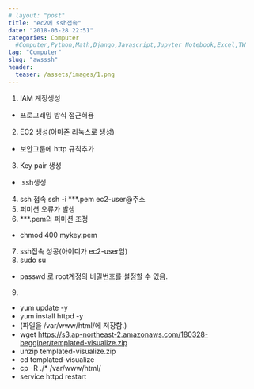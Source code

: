 ```yaml
---
# layout: "post"
title: "ec2에 ssh접속"
date: "2018-03-28 22:51"
categories: Computer
  #Computer,Python,Math,Django,Javascript,Jupyter Notebook,Excel,TW
tag: "Computer"
slug: "awsssh"
header:
  teaser: /assets/images/1.png
---
```


1. IAM 계정생성
- 프로그래밍 방식 접근허용
2. EC2 생성(아마존 리눅스로 생성)
- 보안그룹에 http 규칙추가
3. Key pair 생성
- .ssh생성
4. ssh 접속
ssh -i ***.pem ec2-user@주소
5. 퍼미션 오류가 발생
6. ***.pem의 퍼미션 조정
- chmod 400 mykey.pem
7. ssh접속 성공(아이디가 ec2-user임)
8. sudo su
- passwd 로 root계정의 비밀번호를 설정할 수 있음.
9.
- yum update -y
- yum install httpd -y
- (파일을 /var/www/html/에 저장함.)
- wget  https://s3.ap-northeast-2.amazonaws.com/180328-begginer/templated-visualize.zip
- unzip templated-visualize.zip
- cd templated-visualize
- cp -R ./* /var/www/html/
- service httpd restart
